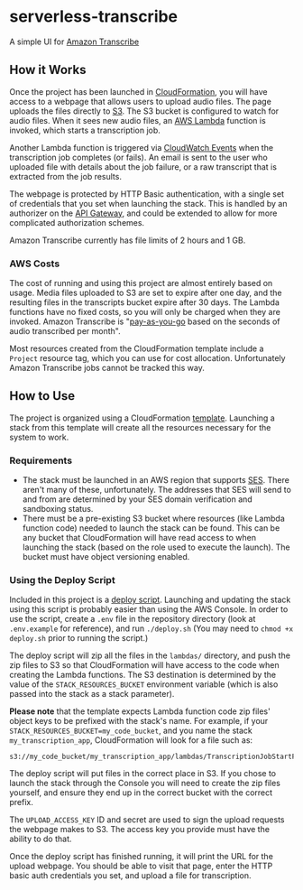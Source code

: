 # serverless-transcribe

A simple UI for [Amazon Transcribe](https://aws.amazon.com/transcribe/)

## How it Works

Once the project has been launched in [CloudFormation](https://aws.amazon.com/cloudformation/), you will have access to a webpage that allows users to upload audio files. The page uploads the files directly to [S3](https://aws.amazon.com/s3/). The S3 bucket is configured to watch for audio files. When it sees new audio files, an [AWS Lambda](https://aws.amazon.com/lambda/) function is invoked, which starts a transcription job.

Another Lambda function is triggered via [CloudWatch Events](https://docs.aws.amazon.com/AmazonCloudWatch/latest/events/WhatIsCloudWatchEvents.html) when the transcription job completes (or fails). An email is sent to the user who uploaded file with details about the job failure, or a raw transcript that is extracted from the job results.

The webpage is protected by HTTP Basic authentication, with a single set of credentials that you set when launching the stack. This is handled by an authorizer on the [API Gateway](https://aws.amazon.com/api-gateway/), and could be extended to allow for more complicated authorization schemes.

Amazon Transcribe currently has file limits of 2 hours and 1 GB.

### AWS Costs

The cost of running and using this project are almost entirely based on usage. Media files uploaded to S3 are set to expire after one day, and the resulting files in the transcripts bucket expire after 30 days. The Lambda functions have no fixed costs, so you will only be charged when they are invoked. Amazon Transcribe is "[pay-as-you-go](https://aws.amazon.com/transcribe/pricing/) based on the seconds of audio transcribed per month".

Most resources created from the CloudFormation template include a `Project` resource tag, which you can use for cost allocation. Unfortunately Amazon Transcribe jobs cannot be tracked this way.

## How to Use

The project is organized using a CloudFormation [template](https://github.com/farski/serverless-transcribe/blob/master/serverless-transcribe.yml). Launching a stack from this template will create all the resources necessary for the system to work.

### Requirements

- The stack must be launched in an AWS region that supports [SES](https://aws.amazon.com/ses/). There aren't many of these, unfortunately. The addresses that SES will send to and from are determined by your SES domain verification and sandboxing status.
- There must be a pre-existing S3 bucket where resources (like Lambda function code) needed to launch the stack can be found. This can be any bucket that CloudFormation will have read access to when launching the stack (based on the role used to execute the launch). The bucket must have object versioning enabled.

### Using the Deploy Script

Included in this project is a [deploy script](https://github.com/farski/serverless-transcribe/blob/master/deploy.sh). Launching and updating the stack using this script is probably easier than using the AWS Console. In order to use the script, create a `.env` file in the repository directory (look at `.env.example` for reference), and run `./deploy.sh` (You may need to `chmod +x deploy.sh` prior to running the script.)

The deploy script will zip all the files in the `lambdas/` directory, and push the zip files to S3 so that CloudFormation will have access to the code when creating the Lambda functions. The S3 destination is determined by the value of the `STACK_RESOURCES_BUCKET` environment variable (which is also passed into the stack as a stack parameter).

**Please note** that the template expects Lambda function code zip files' object keys to be prefixed with the stack's name. For example, if your `STACK_RESOURCES_BUCKET=my_code_bucket`, and you name the stack `my_transcription_app`, CloudFormation will look for a file such as:

```
s3://my_code_bucket/my_transcription_app/lambdas/TranscriptionJobStartFunction.zip
```

The deploy script will put files in the correct place in S3. If you chose to launch the stack through the Console you will need to create the zip files yourself, and ensure they end up in the correct bucket with the correct prefix.

The `UPLOAD_ACCESS_KEY` ID and secret are used to sign the upload requests the webpage makes to S3. The access key you provide must have the ability to do that.

Once the deploy script has finished running, it will print the URL for the upload webpage. You should be able to visit that page, enter the HTTP basic auth credentials you set, and upload a file for transcription.
